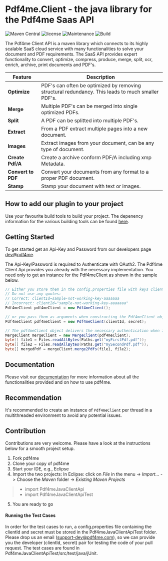 # Pdf4me.Client - the java library for the Pdf4me Saas API



![Maven Central](https://img.shields.io/maven-central/v/com.pdf4me/pdf4me.svg) ![license](https://img.shields.io/github/license/mashape/apistatus.svg) ![Maintenance](https://img.shields.io/maintenance/yes/2018.svg) ![Build](https://ynoox.visualstudio.com/_apis/public/build/definitions/2e29c2f0-3f4a-40e1-a4b1-1cc465571206/289/badge)



The Pdf4me Client API is a maven library which connects to its highly scalable SaaS cloud service with many functionalities to solve your document and PDF requirements. The SaaS API provides expert functionality to convert, optimize, compress, produce, merge, split, ocr, enrich, archive, print documents and PDF's.

Feature | Description 
------------ | ------------- 
**Optimize** | PDF's can often be optimized by removing structural redundancy. This leads to much smaller PDF's.
**Merge** | Multiple PDF's can be merged into single optimized PDFs.
**Split** | A PDF can be splitted into multiple PDF's.
**Extract** | From a PDF extract multiple pages into a new document.
**Images** | Extract images from your document, can be any type of document.
**Create Pdf/A** | Create a archive conform PDF/A including xmp Metadata.
**Convert to PDF** | Convert your documents from any format to a proper PDF document.
**Stamp** | Stamp your document with text or images.

## How to add our plugin to your project

Use your favourite build tools to build your project. The depenency information for the various building tools can be found [here](http://search.maven.org/#artifactdetails%7Ccom.pdf4me%7Cpdf4me%7C0.8.0%7Cjar).

## Getting Started

To get started get an Api-Key and Password from our developers page [dev@pdf4me](https://dev-dev.pdf4me.com).

The Api-Key/Password is required to Authenticate with OAuth2. The Pdf4me Client Api provides you already with the necessary implementation. You need only to get an instance for the Pdf4meClient as shown in the sample below.

```java
// Either you store them in the config.properties file with keys clientId and secret
// Do not use any quotes:
// Correct: clientId=sample-not-working-key-aaaaaaa
// Incorrect: clientId="sample-not-working-key-aaaaaaa"
Pdf4meClient pdf4meClient = new Pdf4meClient();

// or you pass them as arguments when constructing the Pdf4meClient object
Pdf4meClient pdf4meClient = new Pdf4meClient(clientId, secret);

// The pdf4meClient object delivers the necessary authentication when instantiating the different pdf4meClients such as for instance Merge
MergeClient mergeClient = new MergeClient(pdf4meClient);
byte[] file1 = Files.readAllBytes(Paths.get("myFirstPdf.pdf"));
byte[] file2 = Files.readAllBytes(Paths.get("mySecondPdf.pdf"));
byte[] mergedPdf = mergeClient.merge2Pdfs(file1, file2);
```

## Documentation

Please visit our [documentation]() for more information about all the functionalities provided and on how to use pdf4me.

## Recommendation

It's recommended to create an instance of `Pdf4meClient` per thread in a multithreaded environment to avoid any potential issues.

## Contribution

Contributions are very welcome. Please have a look at the instructions below for a smooth project setup.

1. Fork pdf4me
2. Clone your copy of pdf4me
3. Start your IDE, e.g., Eclipse
4. Import the two projects: In Eclipse: click on *File* in the menu -> *Import...* -> Choose the *Maven* folder -> *Existing Maven Projects*
> - import Pdf4meJavaClientApi
> - import Pdf4meJavaClientApiTest
5. You are ready to go

#### Running the Test Cases
In order for the test cases to run, a config.properties file containing the clientId and secret must be stored in the Pdf4meJavaClientApiTest folder. Please drop us an email (support-dev@pdf4me.com), so we can provide you the developer (clientId, secret) pair for testing the code of your pull request.
The test cases are found in Pdf4meJavaClientApiTest/src/test/java/jUnit.
